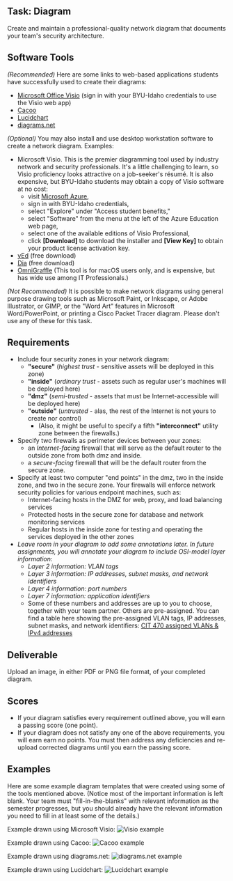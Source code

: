 ## Task: Diagram
Create and maintain a professional-quality network diagram that documents your team's security architecture.

## Software Tools
*(Recommended)* Here are some links to web-based applications students have successfully used to create their diagrams:
- <a href="https://www.office.com/launch/visio" target="_blank" ref="noopener">Microsoft Office Visio</a>
(sign in with your BYU-Idaho credentials to use the Visio web app)
- <a href="https://cacoo.com/" target="_blank" ref="noopener">Cacoo</a>
- <a href="https://www.lucidchart.com/pages" target="_blank" ref="noopener">Lucidchart</a>
- <a href="https://app.diagrams.net/" target="_blank" ref="noopener">diagrams.net</a>

*(Optional)* You may also install and use desktop workstation software to create a network diagram. Examples:
- Microsoft Visio. This is the premier diagramming tool used by industry network and security professionals.
It's a little challenging to learn, so Visio proficiency looks attractive on a job-seeker's résumé.
It is also expensive, but BYU-Idaho students may obtain a copy of Visio software at no cost:
  - visit <a href="https://portal.azure.com/" target="_blank" ref="noopener">Microsoft Azure</a>,
  - sign in with BYU-Idaho credentials,
  - select "Explore" under "Access student benefits,"
  - select "Software" from the menu at the left of the Azure Education web page,
  - select one of the available editions of Visio Professional,
  - click **[Download]** to download the installer and **[View Key]** to obtain your product license activation key.
- <a href="https://www.yworks.com/products/yed" target="_blank" ref="noopener">yEd</a> (free download)
- <a href="https://wiki.gnome.org/Apps/Dia" target="_blank" ref="noopener">Dia</a> (free download)
- <a href="https://www.omnigroup.com/omnigraffle" target="_blank" ref="noopener">OmniGraffle</a> (This tool is for macOS users only, and is expensive, but has wide use among IT Professionals.)

*(Not Recommended)* It is possible to make network diagrams using general purpose drawing tools such as
Microsoft Paint, or Inkscape, or Adobe Illustrator, or GIMP, or the "Word Art" features in Microsoft Word/PowerPoint, or printing a Cisco Packet Tracer diagram.
Please don't use any of these for this task.

## Requirements
- Include four security zones in your network diagram:
  - **"secure"** (*highest trust* - sensitive assets will be deployed in this zone)
  - **"inside"** (*ordinary trust* - assets such as regular user's machines will be deployed here)
  - **"dmz"** (*semi-trusted* - assets that must be Internet-accessible will be deployed here)
  - **"outside"** (*untrusted* - alas, the rest of the Internet is not yours to create nor control)
    - (Also, it might be useful to specify a fifth **"interconnect"** utility zone between the firewalls.)
- Specify two firewalls as perimeter devices between your zones:
  - an *Internet-facing* firewall that will serve as the default router to the outside zone from both dmz and inside.
  - a *secure-facing* firewall that will be the default router from the secure zone.
- Specify at least two computer "end points" in the dmz, two in the inside zone, and two in the secure zone.
Your firewalls will enforce network security policies for various endpoint machines, such as:
  - Internet-facing hosts in the DMZ for web, proxy, and load balancing services
  - Protected hosts in the secure zone for database and network monitoring services
  - Regular hosts in the inside zone for testing and operating the services deployed in the other zones
- *Leave room in your diagram to add some annotations later. In future assignments, you will annotate your diagram to include OSI-model layer information:*
  - *Layer 2 information: VLAN tags*
  - *Layer 3 information: IP addresses, subnet masks, and network identifiers*
  - *Layer 4 information: port numbers*
  - *Layer 7 information: application identifiers*
  - Some of these numbers and addresses are up to you to choose, together with your team partner.
Others are pre-assigned. You can find a table here showing the pre-assigned VLAN tags, IP addresses, subnet masks, and network identifiers:
<a href="https://byui-cit.atlassian.net/wiki/spaces/CDI/pages/28049411" target="_blank" ref="noopener">CIT 470 assigned VLANs & IPv4 addresses</a>

## Deliverable
Upload an image, in either PDF or PNG file format, of your completed diagram.

## Scores
- If your diagram satisfies every requirement outlined above, you will earn a passing score (one point).
- If your diagram does not satisfy any one of the above requirements, you will earn earn no points.
You must then address any deficiencies and re-upload corrected diagrams until you earn the passing score.

## Examples
Here are some example diagram templates that were created using some of the tools mentioned above.
(Notice most of the important information is left blank. Your team must "fill-in-the-blanks"
with relevant information as the semester progresses, but you should already have the relevant
information you need to fill in at least some of the details.)

Example drawn using Microsoft Visio:
![Visio example](CIT470-visio-x.png)

Example drawn using Cacoo:
![Cacoo example](CIT470-cacoo-template.png)

Example drawn using diagrams.net:
![diagrams.net example](CIT470-drawio-template.png)

Example drawn using Lucidchart:
![Lucidchart example](CIT470-lucid-template.png)
